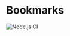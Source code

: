 # Bookmarks

![Node.js CI](https://github.com/omprakashch3/Bookmarks/workflows/Node.js%20CI/badge.svg)
